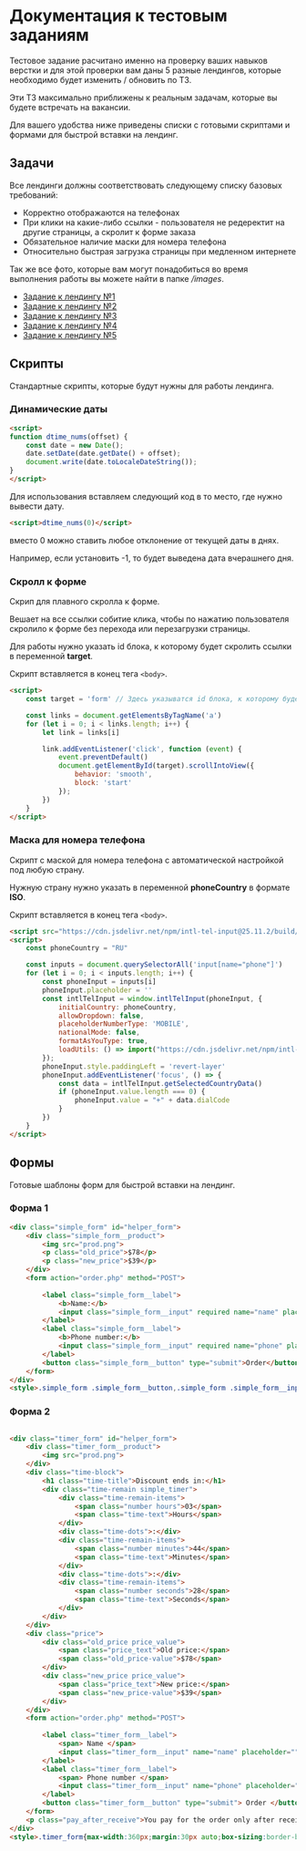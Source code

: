 # Документация к тестовым заданиям

Тестовое задание расчитано именно на проверку ваших навыков верстки и для этой проверки
вам даны 5 разные лендингов, которые необходимо будет изменить / обновить по ТЗ.

Эти ТЗ максимально приближены к реальным задачам, которые вы будете встречать на вакансии.

Для вашего удобства ниже приведены списки с готовыми скриптами и формами для быстрой вставки на лендинг.

## Задачи

Все лендинги должны соответствовать следующему списку базовых требований:

- Корректно отображаются на телефонах
- При клики на какие-либо ссылки - пользователя не редеректит на другие страницы, а скролит к форме заказа
- Обязательное наличие маски для номера телефона
- Относительно быстрая загрузка страницы при медленном интернете

Так же все фото, которые вам могут понадобиться во время выполнения работы вы можете найти в папке */images*.

- [Задание к лендингу №1](task_1/task_1.md)
- [Задание к лендингу №2](task_2/task_2.md)
- [Задание к лендингу №3](task_3/task_3.md)
- [Задание к лендингу №4](task_4/task_4.md)
- [Задание к лендингу №5](task_5/task_5.md)

## Скрипты

Стандартные скрипты, которые будут нужны для работы лендинга.

### Динамические даты

```html
<script>
function dtime_nums(offset) {
    const date = new Date();
    date.setDate(date.getDate() + offset);
    document.write(date.toLocaleDateString());
}
</script>
```

Для использования вставляем следующий код в то место, где нужно вывести дату.

```html
<script>dtime_nums(0)</script>
```

вместо 0 можно ставить любое отклонение от текущей даты в днях.

Например, если установить -1, то будет выведена дата вчерашнего дня.

### Скролл к форме

Скрип для плавного скролла к форме.

Вешает на все ссылки собитие клика, чтобы по нажатию пользователя скролило к форме без перехода или перезагрузки страницы.

Для работы нужно указать id блока, к которому будет скролить ссылки в переменной **target**.

Скрипт вставляется в конец тега `<body>`.

```html
<script>
    const target = 'form' // Здесь указыватся id блока, к которому будет скролить ссылки с пустым href

    const links = document.getElementsByTagName('a')
    for (let i = 0; i < links.length; i++) {
        let link = links[i]

        link.addEventListener('click', function (event) {
            event.preventDefault()
            document.getElementById(target).scrollIntoView({
                behavior: 'smooth',
                block: 'start'
            });
        })
    }
</script>
```

### Маска для номера телефона

Скрипт с маской для номера телефона с автоматической настройкой под любую страну.

Нужную страну нужно указать в переменной **phoneCountry** в формате **ISO**.

Скрипт вставляется в конец тега `<body>`.

```html
<script src="https://cdn.jsdelivr.net/npm/intl-tel-input@25.11.2/build/js/intlTelInput.min.js"></script>
<script>
    const phoneCountry = "RU"

    const inputs = document.querySelectorAll('input[name="phone"]')
    for (let i = 0; i < inputs.length; i++) {
        const phoneInput = inputs[i]
        phoneInput.placeholder = ''
        const intlTelInput = window.intlTelInput(phoneInput, {
            initialCountry: phoneCountry,
            allowDropdown: false,
            placeholderNumberType: 'MOBILE',
            nationalMode: false,
            formatAsYouType: true,
            loadUtils: () => import("https://cdn.jsdelivr.net/npm/intl-tel-input@25.11.2/build/js/utils.js"),
        });
        phoneInput.style.paddingLeft = 'revert-layer'
        phoneInput.addEventListener('focus', () => {
            const data = intlTelInput.getSelectedCountryData()
            if (phoneInput.value.length === 0) {
                phoneInput.value = "+" + data.dialCode
            }
        })
    }
</script>
```

## Формы

Готовые шаблоны форм для быстрой вставки на лендинг.

### Форма 1

```html
<div class="simple_form" id="helper_form">
    <div class="simple_form__product">
        <img src="prod.png">
        <p class="old_price">$78</p>
        <p class="new_price">$39</p>
    </div>
    <form action="order.php" method="POST">
        
        <label class="simple_form__label">
            <b>Name:</b>
            <input class="simple_form__input" required name="name" placeholder="" type="text">
        </label>
        <label class="simple_form__label">
            <b>Phone number:</b>
            <input class="simple_form__input" required name="phone" placeholder="" type="tel" value="">
        </label>
        <button class="simple_form__button" type="submit">Order</button>
    </form>
</div>
<style>.simple_form .simple_form__button,.simple_form .simple_form__input{display:block;width:100%;padding:15px;outline:0;transition:.3s ease-out}.simple_form{max-width:360px;margin:30px auto;box-sizing:border-box}.simple_form *{box-sizing:border-box;margin:0}.simple_form .simple_form__product{text-align:center}.simple_form .simple_form__product img{max-height:300px;max-width:300px;margin:0 auto;}.simple_form .simple_form__product p.old_price{padding:0!important;text-align:center!important;font-size:20px;color:red;text-decoration:line-through}.simple_form .simple_form__product p.new_price{padding:0!important;text-align:center!important;font-size:32px;color:green;text-decoration:underline;font-weight:700}.simple_form form{width:100%;margin-top:30px}.simple_form .simple_form__label {width: 100%}.simple_form .simple_form__label b{font-weight:700}.simple_form .simple_form__input{font-size:16px;color:#757575;border:1px solid #ccc;border-radius:5px;background:#fff;margin-bottom:20px}.simple_form .simple_form__input:focus{border-color:#80bcb0;box-shadow:0 0 0 3px rgba(187,242,231,.4)}.simple_form .simple_form__button{margin-top:20px;border:none;font-weight:700;font-size:21px;text-align:center;text-transform:uppercase;color:#fff;background-color:#2d947e;border-radius:5px;cursor:pointer}.simple_form .simple_form__button:hover{background-color:#bd2c48}</style>
```

### Форма 2

```html

<div class="timer_form" id="helper_form">
    <div class="timer_form__product">
        <img src="prod.png">
    </div>
    <div class="time-block">
        <h1 class="time-title">Discount ends in:</h1>
        <div class="time-remain simple_timer">
            <div class="time-remain-items">
                <span class="number hours">03</span>
                <span class="time-text">Hours</span>
            </div>
            <div class="time-dots">:</div>
            <div class="time-remain-items">
                <span class="number minutes">44</span>
                <span class="time-text">Minutes</span>
            </div>
            <div class="time-dots">:</div>
            <div class="time-remain-items">
                <span class="number seconds">28</span>
                <span class="time-text">Seconds</span>
            </div>
        </div>
    </div>
    <div class="price">
        <div class="old_price price_value">
            <span class="price_text">Old price:</span>
            <span class="old_price-value">$78</span>
        </div>
        <div class="new_price price_value">
            <span class="price_text">New price:</span>
            <span class="new_price-value">$39</span>
        </div>
    </div>
    <form action="order.php" method="POST">
        
        <label class="timer_form__label">
            <span> Name </span>
            <input class="timer_form__input" name="name" placeholder="" required type="text">
        </label>
        <label class="timer_form__label">
            <span> Phone number </span>
            <input class="timer_form__input" name="phone" placeholder="" required type="tel" value="">
        </label>
        <button class="timer_form__button" type="submit"> Order </button>
    </form>
    <p class="pay_after_receive">You pay for the order only after receiving it</p>
</div>
<style>.timer_form{max-width:360px;margin:30px auto;box-sizing:border-box;text-align:center;color:#808285}.timer_form *{box-sizing:border-box;margin:0}.timer_form .timer_form__product{text-align:center}.timer_form .timer_form__product img{max-height:300px;max-width:300px;margin: 0 auto;}.timer_form .time-block .time-title{text-align:center;border:0;font-weight:300;font-size:26px;line-height:1.2;overflow-wrap:break-word;margin-bottom:15px}.timer_form .time-block .time-remain{display:flex;justify-content:center;align-items:center;width:100%;margin:0 auto;font-weight:300;text-transform:uppercase;color:#f30010}.timer_form .time-block .time-remain .time-remain-items{position:relative;display:flex;flex-direction:column;justify-content:space-between;align-items:center;padding:0 14px;font-size:32px}.timer_form .time-block .time-remain .time-remain-items .number{line-height:60px}.timer_form .time-block .time-remain .time-text{font-size:10px;font-weight:700}.timer_form .time-block .time-remain .time-dots{font-size:32px}.timer_form .price{display:-webkit-box;display:-ms-flexbox;display:flex;-webkit-box-align:center;-ms-flex-align:center;align-items:center;-webkit-box-pack:center;-ms-flex-pack:center;justify-content:center;margin-bottom:20px;margin-top:30px;gap:20px}.timer_form .price .price_value{display:-webkit-box;display:-ms-flexbox;display:flex;-webkit-box-orient:vertical;-webkit-box-direction:normal;-ms-flex-direction:column;flex-direction:column;-webkit-box-align:center;-ms-flex-align:center;align-items:center;font-size:32px}.timer_form .price .price_value .price_text{font-size:12px;margin-bottom:6px}.timer_form .price .price_value .old_price-value{text-decoration:line-through}.timer_form .price .price_value .new_price-value{color:red}.timer_form form{width:100%;margin-top:20px}.timer_form .timer_form__label{width:100%}.timer_form .timer_form__label span{font-weight:300;line-height:30px;font-size:16px}.timer_form .timer_form__input{display:block;width:100%;padding:12px;font-size:16px;color:#666;border:1px solid #eaeaea;border-radius:2px;background:#fafafa;transition:.3s ease-out;outline:0;margin-bottom:20px}.timer_form .timer_form__input:focus{border-color:#80bcb0;box-shadow:0 0 0 3px rgba(187,242,231,.4)}.timer_form .timer_form__button{display:block;width:100%;margin-top:20px;padding:15px;border:none;font-weight:700;font-size:21px;text-align:center;text-transform:uppercase;color:#fff;background-color:#f30010;border-radius:5px;cursor:pointer;outline:0;transition:.3s ease-out}.timer_form .timer_form__button:hover{background-color:#bd2c48}.timer_form .pay_after_receive{margin-top:20px;font-size:16px}</style>
```

